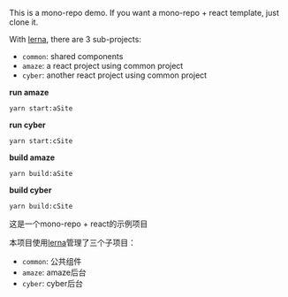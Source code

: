 This is a mono-repo demo.
If you want a mono-repo + react template, just clone it.

With [lerna](https://lerna.js.org/), there are 3 sub-projects:
* `common`: shared components
* `amaze`: a react project using common project
* `cyber`: another react project using common project

**run amaze**
```
yarn start:aSite
```

**run cyber**
```
yarn start:cSite
```

**build amaze**
```
yarn build:aSite
```

**build cyber**
```
yarn build:cSite
```

这是一个mono-repo + react的示例项目

本项目使用[lerna](https://lerna.js.org/)管理了三个子项目：
* `common`: 公共组件
* `amaze`: amaze后台
* `cyber`: cyber后台


